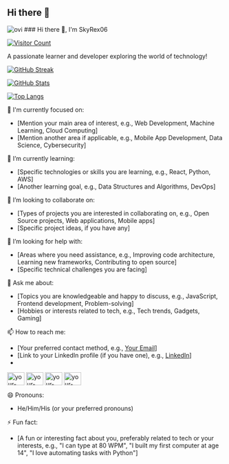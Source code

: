 ## Hi there 👋

<img src="https://github-readme-stats.vercel.app/api/top-langs?username=SkyRex06&show_icons=true&locale=en&layout=compact&theme=chartreuse-dark" alt="ovi" />
### Hi there 👋, I'm SkyRex06

[![Visitor Count](https://visitor-badge.glitch.me/badge?page_id=SkyRex06)](https://github.com/SkyRex06)

A passionate learner and developer exploring the world of technology!

[![GitHub Streak](http://github-readme-streak-stats.herokuapp.com?user=SkyRex06&theme=dark)](https://git.io/streak-stats)

[![GitHub Stats](https://github-readme-stats.vercel.app/api?username=SkyRex06&show_icons=true&theme=dark)](https://github.com/anuraghazra/github-readme-stats)

[![Top Langs](https://github-readme-stats.vercel.app/api/top-langs/?username=SkyRex06&layout=compact&theme=dark)](https://github.com/anuraghazra/github-readme-stats)

🚀 I'm currently focused on:
- [Mention your main area of interest, e.g., Web Development, Machine Learning, Cloud Computing]
- [Mention another area if applicable, e.g., Mobile App Development, Data Science, Cybersecurity]

🌱 I’m currently learning:
- [Specific technologies or skills you are learning, e.g., React, Python, AWS]
- [Another learning goal, e.g.,  Data Structures and Algorithms, DevOps]

👯 I’m looking to collaborate on:
- [Types of projects you are interested in collaborating on, e.g., Open Source projects, Web applications, Mobile apps]
- [Specific project ideas, if you have any]

🤔 I’m looking for help with:
- [Areas where you need assistance, e.g.,  Improving code architecture,  Learning new frameworks,  Contributing to open source]
- [Specific technical challenges you are facing]

💬 Ask me about:
- [Topics you are knowledgeable and happy to discuss, e.g.,  JavaScript,  Frontend development,  Problem-solving]
- [Hobbies or interests related to tech, e.g.,  Tech trends,  Gadgets,  Gaming]

📫 How to reach me:
- [Your preferred contact method, e.g.,  [Your Email](mailto:your-email@example.com)]
- [Link to your LinkedIn profile (if you have one), e.g., [LinkedIn](https://www.linkedin.com/in/your-linkedin-profile/)]
-
<p align="left">
<a href="https://twitter.com/your-twitter-handle" target="blank"><img align="center" src="https://raw.githubusercontent.com/rahuldkjain/github-profile-readme-generator/0.0.2/src/img/icons/social/twitter.svg" alt="your-twitter-handle" height="30" width="40" /></a>
<a href="https://linkedin.com/in/your-linkedin-profile" target="blank"><img align="center" src="https://raw.githubusercontent.com/rahuldkjain/github-profile-readme-generator/0.0.2/src/img/icons/social/linkedin.svg" alt="your-linkedin-profile" height="30" width="40" /></a>
<a href="https://www.youtube.com/your-youtube-channel" target="blank"><img align="center" src="https://raw.githubusercontent.com/rahuldkjain/github-profile-readme-generator/0.0.2/src/img/icons/social/youtube.svg" alt="your-youtube-channel" height="30" width="40" /></a>
<a href="https://instagram.com/your-instagram-username" target="blank"><img align="center" src="https://raw.githubusercontent.com/rahuldkjain/github-profile-readme-generator/0.0.2/src/img/icons/social/instagram.svg" alt="your-instagram-username" height="30" width="40" /></a>
</p>

😄 Pronouns:
- He/Him/His (or your preferred pronouns)

⚡ Fun fact:
- [A fun or interesting fact about you, preferably related to tech or your interests, e.g.,  "I can type at 80 WPM", "I built my first computer at age 14", "I love automating tasks with Python"]
